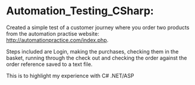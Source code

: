 # Automation_Testing_CSharp:

Created a simple test of a customer journey where you order two products from the automation practise website: http://automationpractice.com/index.php.

Steps included are Login, making the purchases, checking them in the basket, running through the check out and checking the order against the order reference saved to a text file.

This is to highlight my experience with C# .NET/ASP
